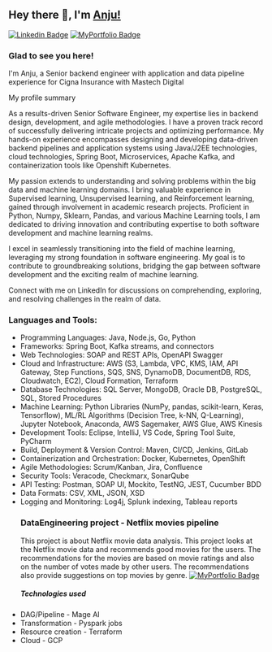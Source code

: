 ## Hey there 👋, I'm [Anju!](https://github.com/amohan601/)

[![Linkedin Badge](https://img.shields.io/badge/-LinkedIn-0e76a8?style=flat-square&logo=Linkedin&logoColor=white)](https://linkedin.com/in/anju-mohan)
[![MyPortfolio Badge](https://img.shields.io/badge/-MyPortfolio-0e7333?style=flat-square&logo=MyPortfolio&logoColor=blue)](https://amohan601.github.io/)

### Glad to see you here! 

I'm Anju, a Senior backend engineer with application and data pipeline experience for Cigna Insurance with Mastech Digital

<p> My profile summary </p>
As a results-driven Senior Software Engineer, my expertise lies in backend design, development, and agile methodologies. I have a proven track record of successfully delivering intricate projects and optimizing performance. My hands-on experience encompasses designing and developing data-driven backend pipelines and application systems using Java/J2EE technologies, cloud technologies, Spring Boot, Microservices, Apache Kafka, and containerization tools like Openshift Kubernetes.

My passion extends to understanding and solving problems within the big data and machine learning domains. I bring valuable experience in Supervised learning, Unsupervised learning, and Reinforcement learning, gained through involvement in academic research projects. Proficient in Python, Numpy, Sklearn, Pandas, and various Machine Learning tools, I am dedicated to driving innovation and contributing expertise to both software development and machine learning realms.

I excel in seamlessly transitioning into the field of machine learning, leveraging my strong foundation in software engineering. My goal is to contribute to groundbreaking solutions, bridging the gap between software development and the exciting realm of machine learning.


Connect with me on LinkedIn for discussions on comprehending, exploring, and resolving challenges in the realm of data.

### Languages and Tools:

<ul>
<li>Programming Languages:   Java, Node.js, Go, Python</li>
<li>Frameworks:   Spring Boot, Kafka streams, and connectors</li>
<li>Web Technologies:    SOAP and REST APIs, OpenAPI Swagger</li>
<li>Cloud and Infrastructure: AWS (S3, Lambda, VPC, KMS, IAM, API Gateway, Step Functions, SQS, SNS, DynamoDB, DocumentDB, RDS, Cloudwatch, EC2), Cloud Formation, Terraform</li>
<li>Database Technologies:   SQL Server, MongoDB, Oracle DB, PostgreSQL, SQL, Stored Procedures</li>
<li>Machine Learning:  Python Libraries (NumPy, pandas, scikit-learn, Keras, Tensorflow), ML/RL Algorithms (Decision Tree, k-NN, Q-Learning), Jupyter Notebook, Anaconda, AWS Sagemaker, AWS Glue, AWS Kinesis</li> 
<li>Development Tools:   Eclipse, IntelliJ, VS Code, Spring Tool Suite, PyCharm</li> 
<li>Build, Deployment & Version Control:  Maven, CI/CD, Jenkins, GitLab</li>
<li>Containerization and Orchestration:   Docker, Kubernetes, OpenShift</li>
<li>Agile Methodologies:  Scrum/Kanban, Jira, Confluence</li>
<li>Security Tools: Veracode, Checkmarx, SonarQube</li>
<li>API Testing:  Postman, SOAP UI, Mockito, TestNG, JEST, Cucumber BDD
<li>Data Formats:  CSV, XML, JSON, XSD</li>
<li>Logging and Monitoring:   Log4j, Splunk indexing, Tableau reports</li>


### DataEngineering project - Netflix movies pipeline


This project is about Netflix movie data analysis. This project looks at the Netflix movie data and recommends good movies for the users. The recommendations for the movies are based on movie ratings and also on the number of votes made by other users. The recommendations also provide suggestions on top movies by genre. [![MyPortfolio Badge](https://img.shields.io/badge/githubrepo-8A2BE2)](https://github.com/amohan601/dataengineering-netflix-movies)

##### Technologies used
<li> DAG/Pipeline - Mage AI </li>
<li> Transformation - Pyspark jobs </li>
<li> Resource creation - Terraform  </li>
<li> Cloud - GCP  </li>


